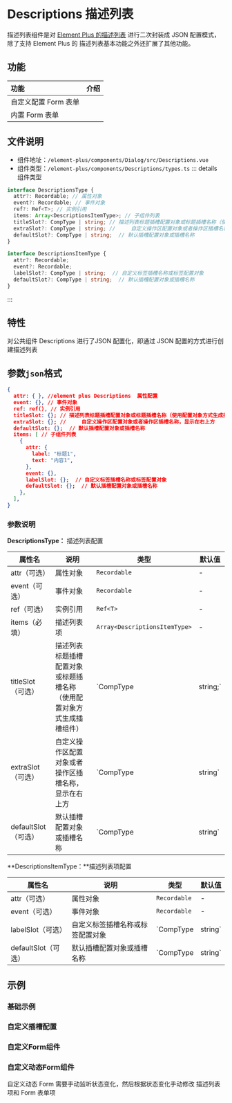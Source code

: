 # Descriptions 描述列表

描述列表组件是对 [Element Plus 的描述列表](https://element-plus.org/zh-CN/component/descriptions.html) 进行二次封装成 JSON 配置模式，除了支持 Element Plus 的 描述列表基本功能之外还扩展了其他功能。

## 功能

| 功能                 | 介绍 |
| :------------------- | ---- |
| 自定义配置 Form 表单 |      |
| 内置 Form 表单       |      |

## 文件说明

- 组件地址：`/element-plus/components/Dialog/src/Descriptions.vue`
- 组件类型：`/element-plus/components/Descriptions/types.ts`
::: details 组件类型

```typescript
interface DescriptionsType {
  attr?: Recordable; // 属性对象
  event?: Recordable; // 事件对象
  ref?: Ref<T>; // 实例引用
  items: Array<DescriptionsItemType>; // 子组件列表
  titleSlot?: CompType | string; // 描述列表标题插槽配置对象或标题插槽名称（使用配置对象方式生成插槽组件）
  extraSlot?: CompType | string; // 	自定义操作区配置对象或者操作区插槽名称，显示在右上方
  defaultSlot?: CompType | string;  // 默认插槽配置对象或插槽名称
}

interface DescriptionsItemType {
  attr?: Recordable;
  event?: Recordable;
  labelSlot?: CompType | string;  // 自定义标签插槽名称或标签配置对象
  defaultSlot?: CompType | string;  // 默认插槽配置对象或插槽名称
}

```

:::



## 特性

对公共组件 Descriptions 进行了JSON 配置化，即通过 JSON 配置的方式进行创建描述列表

## 参数`json`格式

```json
{
  attr: { }, //element plus Descriptions  属性配置
  event: {}, // 事件对象
  ref: ref(), // 实例引用
  titleSlot: {}; // 描述列表标题插槽配置对象或标题插槽名称（使用配置对象方式生成插槽组件）
  extraSlot: {}; // 	自定义操作区配置对象或者操作区插槽名称，显示在右上方
  defaultSlot: {};  // 默认插槽配置对象或插槽名称
  items: [ // 子组件列表
    {
      attr: {
        label: "标题1",
        text: "内容1",
      },
      event: {},
      labelSlot: {};  // 自定义标签插槽名称或标签配置对象
      defaultSlot: {};  // 默认插槽配置对象或插槽名称
    },
  ],
}
```

### 参数说明

**DescriptionsType：** 描述列表配置

| 属性名              | 说明                                                         | 类型                          | 默认值 |
| ------------------- | ------------------------------------------------------------ | ----------------------------- | ------ |
| attr（可选）        | 属性对象                                                     | `Recordable`                  | -      |
| event（可选）       | 事件对象                                                     | `Recordable`                  | -      |
| ref（可选）         | 实例引用                                                     | `Ref<T>`                      | -      |
| items（必填）       | 描述列表项                                                   | `Array<DescriptionsItemType>` | -      |
| titleSlot（可选）   | 描述列表标题插槽配置对象或标题插槽名称（使用配置对象方式生成插槽组件） | `CompType |string;`           | -      |
| extraSlot（可选）   | 自定义操作区配置对象或者操作区插槽名称，显示在右上方         | `CompType |string`            | -      |
| defaultSlot（可选） | 默认插槽配置对象或插槽名称                                   | `CompType |string`            | -      |

**DescriptionsItemType：**描述列表项配置

| 属性名              | 说明                             | 类型               | 默认值 |
| ------------------- | -------------------------------- | ------------------ | ------ |
| attr（可选）        | 属性对象                         | `Recordable`       | -      |
| event（可选）       | 事件对象                         | `Recordable`       | -      |
| labelSlot（可选）   | 自定义标签插槽名称或标签配置对象 | `CompType |string` | -      |
| defaultSlot（可选） | 默认插槽配置对象或插槽名称       | `CompType |string` | -      |




## 示例

### 基础示例

<xw-demo
    demo-height="400px"
    source-code="element-plus:::descriptions/descriptions-demo"
/>

### 自定义插槽配置

<xw-demo
    demo-height="400px"
    source-code="element-plus:::descriptions/descriptions-slot-demo"
/>

### 自定义Form组件

<xw-demo
    demo-height="400px"
    source-code="element-plus:::descriptions/descriptions-component-demo"
/>

### 自定义动态Form组件

自定义动态 Form 需要手动监听状态变化，然后根据状态变化手动修改 描述列表项和 Form 表单项

<xw-demo
    demo-height="400px"
    source-code="element-plus:::descriptions/descriptions-dynamic-component-demo"
/>
